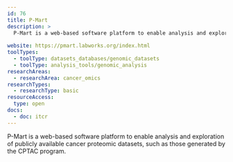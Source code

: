 ```yaml
---
id: 76
title: P-Mart
description: >
  P-Mart is a web-based software platform to enable analysis and exploration of publicly available cancer proteomic datasets, such as those generated by the Clinical Proteomic Tumor Analysis Consortium (CPTAC) program.
  
website: https://pmart.labworks.org/index.html
toolTypes:
  - toolType: datasets_databases/genomic_datasets
  - toolType: analysis_tools/genomic_analysis
researchAreas:
  - researchArea: cancer_omics
researchTypes:
  - researchType: basic
resourceAccess:
  type: open
docs:
  - doc: itcr
---
```

P-Mart is a web-based software platform to enable analysis and exploration of publicly available cancer proteomic datasets, such as those generated by the CPTAC program.